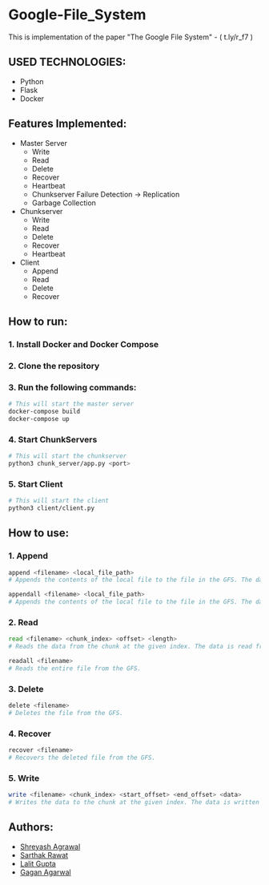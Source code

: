 # Google-File_System
This is implementation of the paper "The Google File System" - ( t.ly/r_f7 ) 

## USED TECHNOLOGIES:
- Python
- Flask
- Docker

## Features Implemented:
- Master Server
    - Write
    - Read
    - Delete
    - Recover
    - Heartbeat
    - Chunkserver Failure Detection -> Replication
    - Garbage Collection
- Chunkserver
    - Write
    - Read
    - Delete
    - Recover
    - Heartbeat
- Client
    - Append
    - Read
    - Delete
    - Recover

## How to run:

### 1. Install Docker and Docker Compose
### 2. Clone the repository
### 3. Run the following commands:
```bash
# This will start the master server
docker-compose build
docker-compose up
```
### 4. Start ChunkServers
```bash
# This will start the chunkserver
python3 chunk_server/app.py <port>
```
### 5. Start Client
```bash
# This will start the client
python3 client/client.py
```

## How to use:
### 1. Append
```bash
append <filename> <local_file_path>
# Appends the contents of the local file to the file in the GFS. The data to be appended must be less than chunk capacity.

appendall <filename> <local_file_path>
# Appends the contents of the local file to the file in the GFS. The data can be arbitrarily large. Client will break the data into chunks and append them to the file in the GFS.
```
### 2. Read
```bash
read <filename> <chunk_index> <offset> <length>
# Reads the data from the chunk at the given index. The data is read from the given offset and the length of the data to be read is given by length.

readall <filename>
# Reads the entire file from the GFS.
```
### 3. Delete
```bash
delete <filename>
# Deletes the file from the GFS.
```
### 4. Recover
```bash
recover <filename>
# Recovers the deleted file from the GFS.
```

### 5. Write
```bash
write <filename> <chunk_index> <start_offset> <end_offset> <data>
# Writes the data to the chunk at the given index. The data is written to the given offset.
```

## Authors:
- [Shreyash Agrawal](https://github.com/shreyash53)
- [Sarthak Rawat](https://github.com/sarthak-rawat-1101)
- [Lalit Gupta](https://github.com/devLalitx86Repo)
- [Gagan Agarwal](https://github.com/GaganAgarwal1813)



